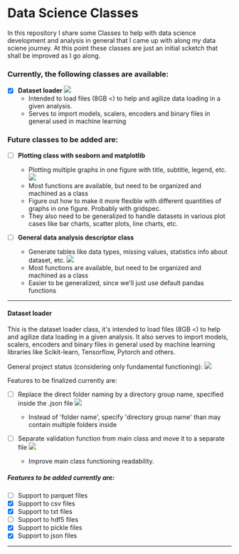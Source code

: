 # Data Science Classes
In this repository I share some Classes to help with data science development and analysis in general that I came up with along my data sciene journey. At this point these classes are just an initial scketch that shall be improved as I go along.

### Currently, the following classes are available:
- [x] **Dataset loader**
    ![](https://us-central1-progress-markdown.cloudfunctions.net/progress/90)
    - Intended to load files (8GB <) to help and agilize data loading in a given analysis.
    - Serves to import models, scalers, encoders and binary files in general used in machine learning

### Future classes to be added are:
- [ ] **Plotting class with seaborn and matplotlib**
    - Plotting multiple graphs in one figure with title, subtitle, legend, etc.
    ![](https://us-central1-progress-markdown.cloudfunctions.net/progress/50)
    - Most functions are available, but need to be organized and machined as a class
    - Figure out how to make it more flexible with different quantities of graphs in one figure. Probably with gridspec.
    - They also need to be generalized to handle datasets in various plot cases like bar charts, scatter plots, line charts, etc.

- [ ] **General data analysis descriptor class**
    - Generate tables like data types, missing values, statistics info about dataset, etc.
    ![](https://us-central1-progress-markdown.cloudfunctions.net/progress/70)
    - Most functions are available, but need to be organized and machined as a class
    - Easier to be generalized, since we'll just use default pandas functions

---
#### **Dataset loader**

This is the dataset loader class, it's intended to load files (8GB <) to help and agilize data loading in a given analysis.
It also serves to import models, scalers, encoders and binary files in general used by machine learning libraries like Scikit-learn, Tensorflow, Pytorch and others.

General project status (considering only fundamental functioning):
![](https://us-central1-progress-markdown.cloudfunctions.net/progress/90)

Features to be finalized currently are:
- [ ] Replace the direct folder naming by a directory group name, specified inside the .json file
    ![](https://us-central1-progress-markdown.cloudfunctions.net/progress/50)
    - Instead of 'folder name', specify 'directory group name' than may contain multiple folders inside
    
- [ ] Separate validation function from main class and move it to a separate file
    ![](https://us-central1-progress-markdown.cloudfunctions.net/progress/50)
    - Improve main class functioning readability.

##### **Features to be added currently are:**
- [ ] Support to parquet files
- [x] Support to csv files
- [x] Support to txt files
- [ ] Support to hdf5 files
- [x] Support to pickle files
- [x] Support to json files

---
